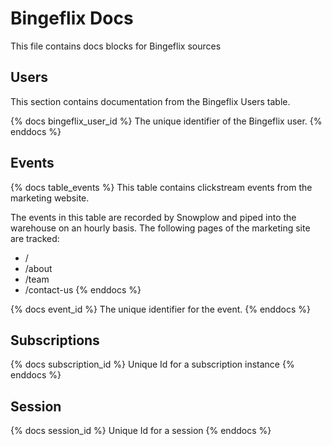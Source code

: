 # Bingeflix Docs
This file contains docs blocks for Bingeflix sources

## Users
This section contains documentation from the Bingeflix Users table.

{% docs bingeflix_user_id %}
The unique identifier of the Bingeflix user.
{% enddocs %}

## Events
{% docs table_events %}
This table contains clickstream events from the marketing website.

The events in this table are recorded by Snowplow and piped into the warehouse on an hourly basis. The following pages of the marketing site are tracked:
 - /
 - /about
 - /team
 - /contact-us
{% enddocs %}

{% docs event_id %}
The unique identifier for the event.
{% enddocs %}

## Subscriptions

{% docs subscription_id %} Unique Id for a subscription instance {% enddocs %}

## Session

{% docs session_id %} Unique Id for a session {% enddocs %}
